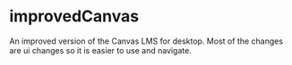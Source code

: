 # improvedCanvas

An improved version of the Canvas LMS for desktop. Most of the changes are ui changes so it is easier to use and navigate.
